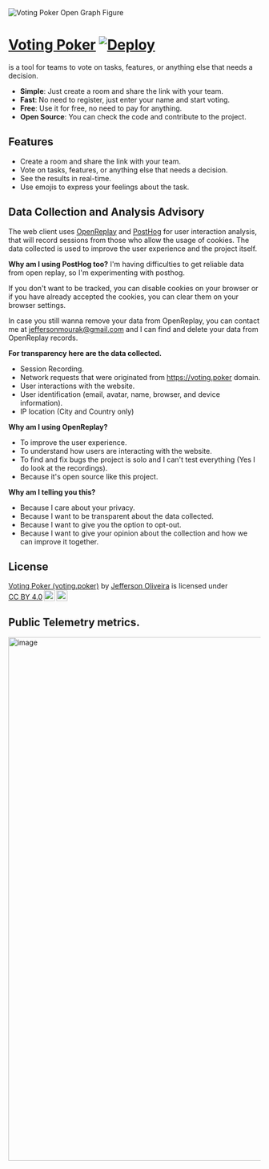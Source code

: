 <img src="https://voting.poker/OpenGraphFigure-nmkn0qj5.png" alt="Voting Poker Open Graph Figure"/>

# [Voting Poker](https://voting.poker) [![Deploy](https://github.com/jeffersonmourak/voting.poker/actions/workflows/bun.yaml/badge.svg?branch=main)](https://github.com/jeffersonmourak/voting.poker/actions/workflows/bun.yaml)

is a tool for teams to vote on tasks, features, or anything else that needs a decision.

- **Simple**: Just create a room and share the link with your team.
- **Fast**: No need to register, just enter your name and start voting.
- **Free**: Use it for free, no need to pay for anything.
- **Open Source**: You can check the code and contribute to the project.

## Features

- Create a room and share the link with your team.
- Vote on tasks, features, or anything else that needs a decision.
- See the results in real-time.
- Use emojis to express your feelings about the task.

## Data Collection and Analysis Advisory

The web client uses [OpenReplay](https://www.openreplay.com/) and [PostHog](https://posthog.com/) for user interaction analysis, that will record sessions from those who allow the usage of cookies. The data collected is used to improve the user experience and the project itself.

**Why am I using PostHog too?**
I'm having difficulties to get reliable data from open replay, so I'm experimenting with posthog.

If you don't want to be tracked, you can disable cookies on your browser or if you have already accepted the cookies, you can clear them on your browser settings.

In case you still wanna remove your data from OpenReplay, you can contact me at [jeffersonmourak@gmail.com](mailto:jeffersonmourak@gmail.com) and I can find and delete your data from OpenReplay records.

**For transparency here are the data collected.**

- Session Recording.
- Network requests that were originated from <https://voting.poker> domain.
- User interactions with the website.
- User identification (email, avatar, name, browser, and device information).
- IP location (City and Country only)

**Why am I using OpenReplay?**

- To improve the user experience.
- To understand how users are interacting with the website.
- To find and fix bugs the project is solo and I can't test everything (Yes I do look at the recordings).
- Because it's open source like this project.

**Why am I telling you this?**

- Because I care about your privacy.
- Because I want to be transparent about the data collected.
- Because I want to give you the option to opt-out.
- Because I want to give your opinion about the collection and how we can improve it together.

## License

<p xmlns:cc="http://creativecommons.org/ns#" xmlns:dct="http://purl.org/dc/terms/"><a property="dct:title" rel="cc:attributionURL" href="https://github.com/jeffersonmourak/voting.poker">Voting Poker (voting.poker)</a> by <a rel="cc:attributionURL dct:creator" property="cc:attributionName" href="https://github.com/jeffersonmourak">Jefferson Oliveira</a> is licensed under <a href="https://creativecommons.org/licenses/by/4.0/?ref=chooser-v1" target="_blank" rel="license noopener noreferrer" style="display:inline-block;">CC BY 4.0<img style="height:22px!important;margin-left:3px;vertical-align:text-bottom;" src="https://mirrors.creativecommons.org/presskit/icons/cc.svg?ref=chooser-v1" alt=""><img style="height:22px!important;margin-left:3px;vertical-align:text-bottom;" src="https://mirrors.creativecommons.org/presskit/icons/by.svg?ref=chooser-v1" alt=""></a></p>

## Public Telemetry metrics.
[<img width="1319" height="1045" alt="image" src="https://github.com/user-attachments/assets/8db5f43b-ad17-4e01-a1ac-9943a41e3727" />](https://us.posthog.com/shared/e_qukJZL5dQAoFvBFHmG4KV-vfgySw)
